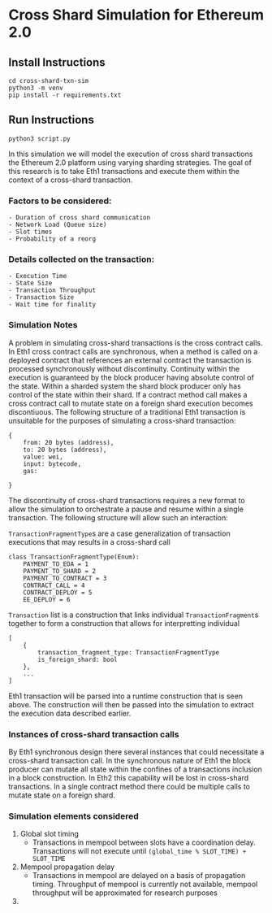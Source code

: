 # Cross Shard Simulation for Ethereum 2.0

## Install Instructions

```
cd cross-shard-txn-sim 
python3 -m venv
pip install -r requirements.txt
```

## Run Instructions
```
python3 script.py
```

In this simulation we will model the execution of cross shard transactions the Ethereum 2.0 platform using varying sharding strategies.
The goal of this research is to take Eth1 transactions and execute them within the context of a cross-shard transaction.

### Factors to be considered:
	- Duration of cross shard communication
	- Network Load (Queue size)
	- Slot times
	- Probability of a reorg 

### Details collected on the transaction:
	- Execution Time
	- State Size
	- Transaction Throughput
	- Transaction Size
	- Wait time for finality  

### Simulation Notes
A problem in simulating cross-shard transactions is the cross contract calls. In Eth1 cross contract calls are synchronous, when a method is called on a deployed contract that references an external contract the transaction is processed synchronously without discontinuity. Continuity within the execution is guaranteed by the block producer having absolute control of the state. Within a sharded system the shard block producer only has control of the state within their shard. If a contract method call makes a cross contract call to mutate state on a foreign shard execution becomes discontiuous. The following structure of a traditional Eth1 transaction is unsuitable for the purposes of simulating a cross-shard transaction:

```
{
	from: 20 bytes (address),
	to: 20 bytes (address),
	value: wei,
	input: bytecode,
	gas:

}
```

The discontinuity of cross-shard transactions requires a new format to allow the simulation to orchestrate a pause and resume within a single transaction. The following structure will allow such an interaction:

`TransactionFragmentType`s are a case generalization of transaction executions that may results in a cross-shard call 
```
class TransactionFragmentType(Enum):
	PAYMENT_TO_EOA = 1
	PAYMENT_TO_SHARD = 2
	PAYMENT_TO_CONTRACT = 3
	CONTRACT_CALL = 4
	CONTRACT_DEPLOY = 5
	EE_DEPLOY = 6
```

`Transaction` list is a construction that links individual `TransactionFragment`s together to form a construction that allows for interpretting individual 
```
[
	{
		transaction_fragment_type: TransactionFragmentType
		is_foreign_shard: bool
	},
	...
]
```
Eth1 transaction will be parsed into a runtime construction that is seen above. The construction will then be passed into the simulation to extract the execution data described earlier.

### Instances of cross-shard transaction calls
By Eth1 synchronous design there several instances that could necessitate a cross-shard transaction call. In the synchronous nature of Eth1 the block producer can mutate all state within the confines of a transactions inclusion in a block construction. In Eth2 this capability will be lost in cross-shard transactions. In a single contract method there could be multiple calls to mutate state on a foreign shard.

### Simulation elements considered
1. Global slot timing
	- Transactions in mempool between slots have a coordination delay. Transactions will not execute until `(global_time % SLOT_TIME) + SLOT_TIME`
2. Mempool propagation delay
	- Transactions in mempool are delayed on a basis of propagation timing. Throughput of mempool is currently not available, mempool throughput will be approximated for research purposes
3. 
